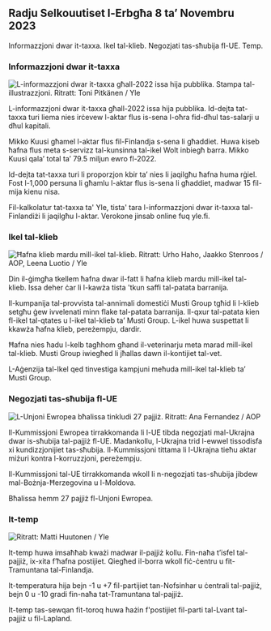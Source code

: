 ## Radju Selkouutiset l-Erbgħa 8 ta’ Novembru 2023

Informazzjoni dwar it-taxxa. Ikel tal-klieb. Negozjati tas-sħubija fl-UE. Temp.

### Informazzjoni dwar it-taxxa

![L-informazzjoni dwar it-taxxa għall-2022 issa hija pubblika. Stampa tal-illustrazzjoni. Ritratt: Toni Pitkänen / Yle](https://images.cdn.yle.fi/image/upload/c_crop,h_2628,w_4672,x_747,y_536/ar_1.7777777777777777,c_fill,g_faces,w/h_12700,/h_12_1200q_auto:eco/f_auto/fl_lossy/v1692260664/39-115812464ddd8da1ad5a)

L-informazzjoni dwar it-taxxa għall-2022 issa hija pubblika. Id-dejta tat-taxxa turi liema nies irċevew l-aktar flus is-sena l-oħra fid-dħul tas-salarji u dħul kapitali.

Mikko Kuusi għamel l-aktar flus fil-Finlandja s-sena li għaddiet. Huwa kiseb ħafna flus meta s-servizz tal-kunsinna tal-ikel Wolt inbiegħ barra. Mikko Kuusi qala’ total ta’ 79.5 miljun ewro fl-2022.

Id-dejta tat-taxxa turi li proporzjon kbir ta’ nies li jaqilgħu ħafna huma rġiel. Fost l-1,000 persuna li għamlu l-aktar flus is-sena li għaddiet, madwar 15 fil-mija kienu nisa.

Fil-kalkolatur tat-taxxa ta' Yle, tista' tara l-informazzjoni dwar it-taxxa tal-Finlandiżi li jaqilgħu l-aktar. Verokone jinsab online fuq yle.fi.

### Ikel tal-klieb

![Ħafna klieb mardu mill-ikel tal-klieb. Ritratt: Urho Haho, Jaakko Stenroos / AOP, Leena Luotio / Yle](https://images.cdn.yle.fi/image/upload/c_crop,h_1080,w_1919,x_0,y_0/ar_1.7777777777777777,c_fill,g_faceh_675,w_1200/dpr_1.0/q_auto:eco/f_auto/fl_lossy/v1699386970/39-11965956548f484ed3bb)

Din il-ġimgħa tkellem ħafna dwar il-fatt li ħafna klieb mardu mill-ikel tal-klieb. Issa deher ċar li l-kawża tista 'tkun saffi tal-patata barranija.

Il-kumpanija tal-provvista tal-annimali domestiċi Musti Group tgħid li l-klieb setgħu ġew ivvelenati minn flake tal-patata barranija. Il-qxur tal-patata kien fl-ikel tal-qtates u l-ikel tal-klieb ta’ Musti Group. L-ikel huwa suspettat li kkawża ħafna klieb, pereżempju, dardir.

Ħafna nies ħadu l-kelb tagħhom għand il-veterinarju meta marad mill-ikel tal-klieb. Musti Group iwiegħed li jħallas dawn il-kontijiet tal-vet.

L-Aġenzija tal-Ikel qed tinvestiga kampjuni meħuda mill-ikel tal-klieb ta’ Musti Group.

### Negozjati tas-sħubija fl-UE

![L-Unjoni Ewropea bħalissa tinkludi 27 pajjiż. Ritratt: Ana Fernandez / AOP](https://images.cdn.yle.fi/image/upload/c_crop,h_2394,w_4256,x_0,y_419/ar_1.7777777777777777,c_fill,g_faces,h_675,/0_r1_201,/0_r1_201.q_auto:eco/f_auto/fl_lossy/v1632407032/39-857648614c8a7c923f2)

Il-Kummissjoni Ewropea tirrakkomanda li l-UE tibda negozjati mal-Ukrajna dwar is-sħubija tal-pajjiż fl-UE. Madankollu, l-Ukrajna trid l-ewwel tissodisfa xi kundizzjonijiet tas-sħubija. Il-Kummissjoni tittama li l-Ukrajna tieħu aktar miżuri kontra l-korruzzjoni, pereżempju.

Il-Kummissjoni tal-UE tirrakkomanda wkoll li n-negozjati tas-sħubija jibdew mal-Bożnja-Ħerzegovina u l-Moldova.

Bħalissa hemm 27 pajjiż fl-Unjoni Ewropea.

### It-temp

![ Ritratt: Matti Huutonen / Yle](https://images.cdn.yle.fi/image/upload/c_crop,h_1080,w_1919,x_0,y_0/ar_1.7777777777777777,c_fill,g_faces,h_670/d_r_670.0/q_auto:eco/f_auto/fl_lossy/v1699449326/39-1197700654b89b86284a)

It-temp huwa imsaħħab kważi madwar il-pajjiż kollu. Fin-naħa t’isfel tal-pajjiż, ix-xita f’ħafna postijiet. Qiegħed il-borra wkoll fiċ-ċentru u fit-Tramuntana tal-Finlandja.

It-temperatura hija bejn -1 u +7 fil-partijiet tan-Nofsinhar u ċentrali tal-pajjiż, bejn 0 u -10 gradi fin-naħa tat-Tramuntana tal-pajjiż.

It-temp tas-sewqan fit-toroq huwa ħażin f'postijiet fil-parti tal-Lvant tal-pajjiż u fil-Lapland.
